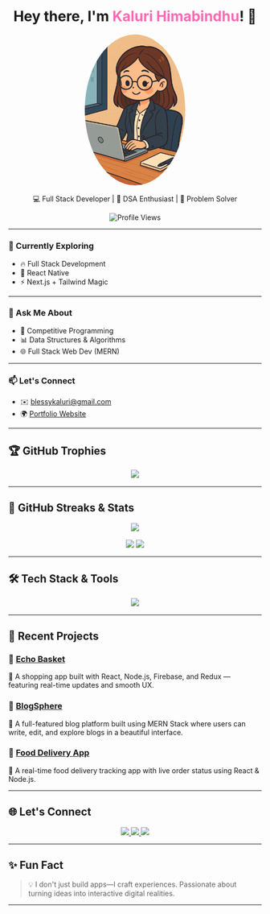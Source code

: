 <h1 align="center">Hey there, I'm <span style="color: #FF69B4;">Kaluri Himabindhu</span>! 👋</h1>

<p align="center">
  <img src="https://github.com/Hiomio/Hiomio/blob/main/screenshots/ChatGPT%20Image%20Apr%2018%2C%202025%2C%2001_11_24%20PM.png" width="200" style="border-radius: 50%;" alt="Kaluri Himabindhu Profile Pic" />
</p>

<p align="center">
  💻 Full Stack Developer | 🧠 DSA Enthusiast | 🎯 Problem Solver
</p>

<p align="center">
  <img src="https://komarev.com/ghpvc/?username=Hiomio&color=blue&style=flat" alt="Profile Views" />
</p>



---

### 🌱 Currently Exploring

- 🔥 Full Stack Development  
- 📱 React Native  
- ⚡ Next.js + Tailwind Magic  

---

### 💬 Ask Me About

- 🧠 Competitive Programming  
- 📊 Data Structures & Algorithms  
- 🌐 Full Stack Web Dev (MERN)  

---

### 📫 Let's Connect

- ✉️ blessykaluri@gmail.com  
- 🌍 [Portfolio Website](https://react-portfolio-framer-motion-ivory.vercel.app/)  

---

## 🏆 GitHub Trophies
<p align="center">
  <img src="https://github-profile-trophy.vercel.app/?username=Hiomio&theme=radical&no-frame=true&no-bg=true&margin-w=20" />
</p>

---

## 🚀 GitHub Streaks & Stats
<p align="center">
  <img height="180em" src="https://streak-stats.demolab.com?user=Hiomio&theme=radical&hide_border=false" />
</p>
<p align="center">
  <img height="180em" src="https://github-readme-stats.vercel.app/api?username=Hiomio&show_icons=true&theme=radical&count_private=true&hide_border=true" />
  <img height="180em" src="https://github-readme-stats.vercel.app/api/top-langs/?username=Hiomio&layout=compact&theme=radical&hide_border=true" />
</p>

---

## 🛠️ Tech Stack & Tools
<p align="center">
  <img src="https://skillicons.dev/icons?i=c,cpp,js,html,css,react,nextjs,nodejs,express,mongodb,mysql,firebase,redux,tailwind,threejs,git,postman,vscode" />
</p>

---

## 🚧 Recent Projects

### 🌟 [Echo Basket](https://echo-basket.vercel.app/)  
🛒 A shopping app built with React, Node.js, Firebase, and Redux — featuring real-time updates and smooth UX.

### 🌟 [BlogSphere](https://blog-chi-three-26.vercel.app/)  
📝 A full-featured blog platform built using MERN Stack where users can write, edit, and explore blogs in a beautiful interface.

### 🌟 [Food Delivery App](https://github.com/Hiomio/Food_Delivery_App)  
🍕 A real-time food delivery tracking app with live order status using React & Node.js.

---

## 🌐 Let's Connect

<p align="center">
  <a href="https://linkedin.com/in/kaluri-himabindhu-9378b927a" target="_blank">
    <img src="https://img.shields.io/badge/-LinkedIn-0077B5?style=for-the-badge&logo=linkedin&logoColor=white">
  </a>
  <a href="https://github.com/Hiomio" target="_blank">
    <img src="https://img.shields.io/badge/-GitHub-181717?style=for-the-badge&logo=github&logoColor=white">
  </a>
  <a href="https://react-portfolio-framer-motion-ivory.vercel.app/" target="_blank">
    <img src="https://img.shields.io/badge/-Portfolio-14a800?style=for-the-badge&logo=google-chrome&logoColor=white">
  </a>
</p>

---

## ✨ Fun Fact  
> 💡 I don't just build apps—I craft experiences. Passionate about turning ideas into interactive digital realities.

---
